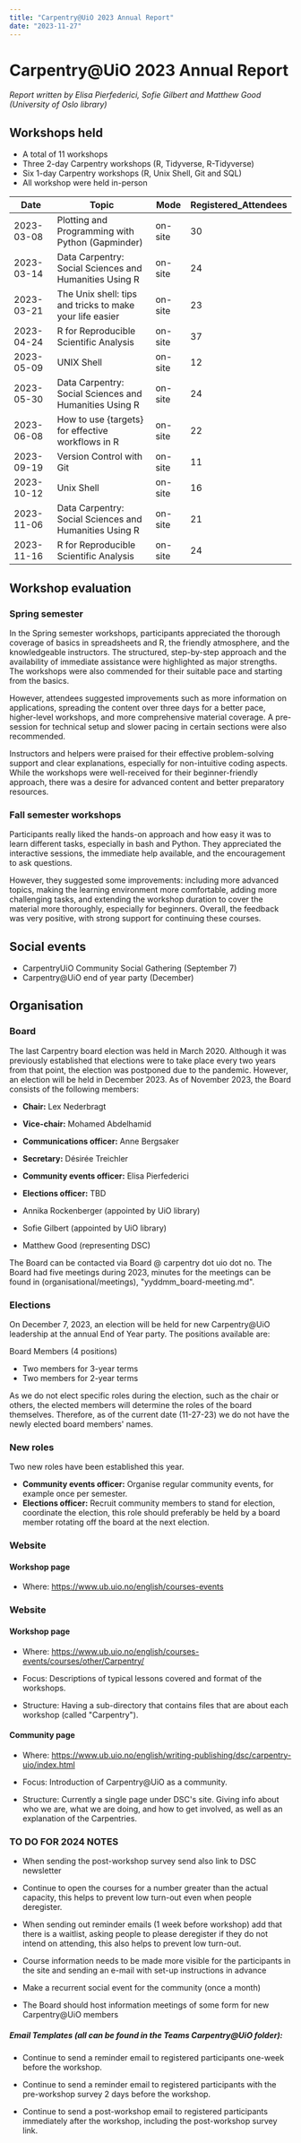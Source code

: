 ```yaml
---
title: "Carpentry@UiO 2023 Annual Report"
date: "2023-11-27"
---
```


# Carpentry@UiO 2023 Annual Report

*Report written by Elisa Pierfederici, Sofie Gilbert and Matthew Good (University of Oslo library)*

## Workshops held 

- A total of 11 workshops
- Three 2-day Carpentry workshops (R, Tidyverse, R-Tidyverse)
- Six 1-day Carpentry workshops (R, Unix Shell, Git and SQL)
- All workshop were held in-person

| Date       | Topic                                              | Mode   | Registered_Attendees |
|------------|----------------------------------------------------|--------|----------------------|
| 2023-03-08 | Plotting and Programming with Python (Gapminder)   | on-site| 30                   |
| 2023-03-14 | Data Carpentry: Social Sciences and Humanities Using R | on-site | 24                 |
| 2023-03-21 | The Unix shell: tips and tricks to make your life easier | on-site | 23               |
| 2023-04-24 | R for Reproducible Scientific Analysis             | on-site| 37                   |
| 2023-05-09 | UNIX Shell                                         | on-site| 12                   |
| 2023-05-30 | Data Carpentry: Social Sciences and Humanities Using R | on-site | 24                 |
| 2023-06-08 | How to use {targets} for effective workflows in R  | on-site| 22                   |
| 2023-09-19 | Version Control with Git                           | on-site| 11                   |
| 2023-10-12 | Unix Shell                                         | on-site| 16                   |
| 2023-11-06 | Data Carpentry: Social Sciences and Humanities Using R | on-site | 21                 |
| 2023-11-16 | R for Reproducible Scientific Analysis             | on-site| 24                   |

## Workshop evaluation

### Spring semester
In the Spring semester workshops, participants appreciated the thorough coverage of basics in spreadsheets and R, the friendly atmosphere, and the knowledgeable instructors. The structured, step-by-step approach and the availability of immediate assistance were highlighted as major strengths. The workshops were also commended for their suitable pace and starting from the basics.

However, attendees suggested improvements such as more information on applications, spreading the content over three days for a better pace, higher-level workshops, and more comprehensive material coverage. A pre-session for technical setup and slower pacing in certain sections were also recommended.

Instructors and helpers were praised for their effective problem-solving support and clear explanations, especially for non-intuitive coding aspects. While the workshops were well-received for their beginner-friendly approach, there was a desire for advanced content and better preparatory resources.

### Fall semester workshops
Participants really liked the hands-on approach and how easy it was to learn different tasks, especially in bash and Python. They appreciated the interactive sessions, the immediate help available, and the encouragement to ask questions.

However, they suggested some improvements: including more advanced topics, making the learning environment more comfortable, adding more challenging tasks, and extending the workshop duration to cover the material more thoroughly, especially for beginners. Overall, the feedback was very positive, with strong support for continuing these courses.

## Social events

- CarpentryUiO Community Social Gathering (September 7)
- Carpentry@UiO end of year party (December)

## Organisation

### Board

The last Carpentry board election was held in March 2020. Although it was previously established that elections were to take place every two years from that point, the election was postponed due to the pandemic. However, an election will be held in December 2023. As of November 2023, the Board consists of the following members:

- **Chair:** Lex Nederbragt
- **Vice-chair:** Mohamed Abdelhamid 
- **Communications officer:** Anne Bergsaker
- **Secretary:** Désirée Treichler
- **Community events officer:** Elisa Pierfederici
- **Elections officer:** TBD

- Annika Rockenberger (appointed by UiO library)
- Sofie Gilbert (appointed by UiO library)
- Matthew Good (representing DSC)  

The Board can be contacted via Board @ carpentry dot uio dot no. The Board had five meetings during 2023, minutes for the meetings can be found in (organisational/meetings), "yyddmm_board-meeting.md".

### Elections

On December 7, 2023, an election will be held for new Carpentry@UiO leadership at the annual End of Year party. The positions available are: 

Board Members (4 positions)
- Two members for 3-year terms
- Two members for 2-year terms

As we do not elect specific roles during the election, such as the chair or others, the elected members will determine the roles of the board themselves. Therefore, as of the current date (11-27-23) we do not have the newly elected board members' names. 

### New roles 

Two new roles have been established this year.

- **Community events officer:** Organise regular community events, for example once per semester. 
- **Elections officer:** Recruit community members to stand for election, coordinate the election, this role should preferably be held by a board member rotating off the board at the next election. 

### Website

#### Workshop page
- Where: https://www.ub.uio.no/english/courses-events

 

### Website

#### Workshop page

* Where: https://www.ub.uio.no/english/courses-events/courses/other/Carpentry/

* Focus: Descriptions of typical lessons covered and format of the workshops.

* Structure: Having a sub-directory that contains files that are about each workshop (called "Carpentry").

#### Community page

* Where: https://www.ub.uio.no/english/writing-publishing/dsc/carpentry-uio/index.html

* Focus: Introduction of Carpentry@UiO as a community.

* Structure: Currently a single page under DSC's site. Giving info about who we are, what we are doing, and how to get involved, as well as an explanation of the Carpentries.

### TO DO FOR 2024 NOTES

* When sending the post-workshop survey send also link to DSC newsletter 

* Continue to open the courses for a number greater than the actual capacity, this helps to prevent low turn-out even when people deregister. 

* When sending out reminder emails (1 week before workshop) add that there is a waitlist, asking people to please deregister if they do not intend on attending, this also helps to prevent low turn-out.

 * Course information needs to be made more visible for the participants in the site and sending an e-mail with set-up instructions in advance

* Make a recurrent social event for the community (once a month) 

* The Board should host information meetings of some form for new Carpentry@UiO members

##### Email Templates (all can be found in the Teams Carpentry@UiO folder):	

* Continue to send a reminder email to registered participants one-week before the workshop. 

* Continue to send a reminder email to registered participants with the pre-workshop survey 2 days before the workshop. 

* Continue to send a post-workshop email to registered participants immediately after the workshop, including the post-workshop survey link. 	

